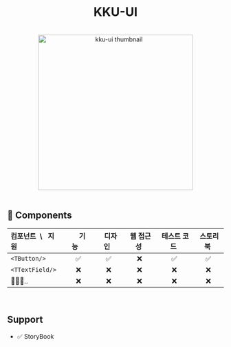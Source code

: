 <h1 align="center">KKU-UI</h1>

<br>

<div align="center">
  <img width="360" height="360" src="https://github.com/macjjuni/kku-ui/assets/38034518/9b93b70e-a5d5-4d5e-8794-e4b206bff57a" alt="kku-ui thumbnail" >
</div>

<br>





## 🎁 Components

|컴포넌트&nbsp; \ &nbsp; 지원|&nbsp;&nbsp;&nbsp;&nbsp;기능&nbsp;&nbsp;&nbsp;&nbsp;|&nbsp;&nbsp;디자인&nbsp;&nbsp;| &nbsp;웹 접근성&nbsp; |&nbsp;테스트 코드&nbsp;|&nbsp;스토리북&nbsp;|
|:---|:---:|:---:|:-----------------:|:---:|:---:|
|`<TButton/>`|✅|✅|❌|✅|✅|
|`<TTextField/>`|❌|❌|❌|❌|❌|
|🏃🏻‍♂️..|❌|❌|❌|❌|❌|


<br>

##  Support

- ✅ StoryBook


